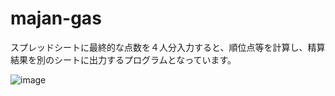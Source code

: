 # majan-gas
スプレッドシートに最終的な点数を４人分入力すると、順位点等を計算し、精算結果を別のシートに出力するプログラムとなっています。

![image](https://github.com/Ryusei5361/majan-gas/assets/78830588/85849365-5278-4b1c-9789-0e732e2edc0b)
